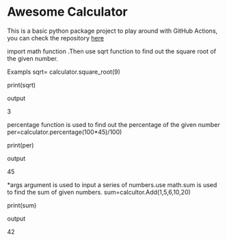 # Awesome Calculator
This is a basic python package project to play around with GitHub Actions, you can check the repository [here](https://github.com/dedreira/awesomecalculator)

import math function .Then use sqrt function to find out the square root of the given number.

Exampls
sqrt= calculator.square_root(9)

print(sqrt)

output

3

percentage function is used to find out the percentage of the given number
per=calculator.percentage(100*45)/100)

print(per)

output

45

*args argument is used to input a series of numbers.use math.sum is used to find the sum of given numbers.
sum=calcultor.Add(1,5,6,10,20)

print(sum)

output

42
